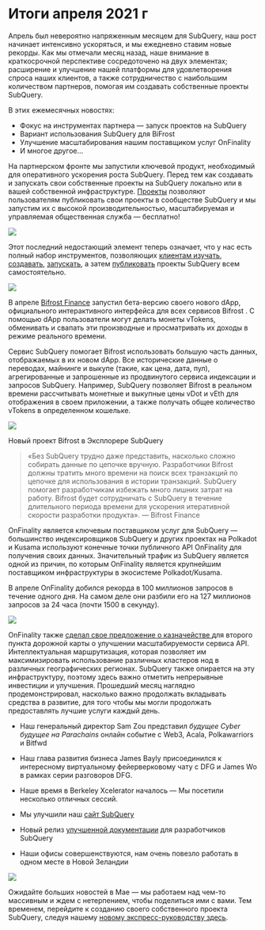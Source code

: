 # Итоги апреля 2021 г

Апрель был невероятно напряженным месяцем для SubQuery, наш рост начинает интенсивно ускоряться, и мы ежедневно ставим новые рекорды. Как мы отмечали месяц назад, наше внимание в краткосрочной перспективе сосредоточено на двух элементах; расширение и улучшение нашей платформы для удовлетворения спроса наших клиентов, а также сотрудничество с наибольшим количеством партнеров, помогая им создавать собственные проекты SubQuery.

В этих ежемесячных новостях:

-   Фокус на инструментах партнера — запуск проектов на SubQuery
-   Вариант использования SubQuery для BiFrost
-   Улучшение масштабирования нашим поставщиком услуг OnFinality
-   И многое другое…

На партнерском фронте мы запустили ключевой продукт, необходимый для оперативного ускорения роста SubQuery. Перед тем как создавать и запускать свои собственные проекты на SubQuery локально или в вашей собственной инфраструктуре. [Проекты](https://project.subquery.network/) позволяют пользователям публиковать свои проекты в сообществе SubQuery и мы запустим их с высокой производительностью, масштабируемая и управляемая общественная служба — бесплатно!

![](https://miro.medium.com/max/1400/0*zZkmiEq5g2BbAxfl)

Этот последний недостающий элемент теперь означает, что у нас есть полный набор инструментов, позволяющих [клиентам изучать](https://explorer.subquery.network/), [создавать](https://doc.subquery.network/quickstart.html), [запускать](https://doc.subquery.network/run/indexing_query.html), а затем [публиковать](https://doc.subquery.network/publish/publish.html#benefits) проекты SubQuery всем самостоятельно.

![](https://miro.medium.com/max/1400/0*pDQgyo3phe2ZcMml)

В апреле [Bifrost Finance](https://bifrost.finance/) запустил бета-версию своего нового dApp, официального интерактивного интерфейса для всех сервисов Bifrost . С помощью dApp пользователи могут делать монеты vTokens, обменивать и свапать эти производные и просматривать их доходы в режиме реального времени.

Сервис SubQuery помогает Bifrost использовать большую часть данных, отображаемых в их новом dApp. Все исторические данные о переводах, майнинге и выкупе (такие, как цена, дата, пул), агрегированные и запрошенные из продвинутого сервиса индексации и запросов SubQuery. Например, SubQuery позволяет Bifrost в реальном времени рассчитывать монетные и выкупные цены vDot и vEth для отображения в своем приложении, а также получать общее количество vTokens в определенном кошельке.

![](https://miro.medium.com/max/1400/0*heWoX8Kw1nm1iYd9)

Новый проект Bifrost в Эксплорере SubQuery

> «Без SubQuery трудно даже представить, насколько сложно собирать данные по цепочке вручную. Разработчики Bifrost должны тратить много времени на поиск всех транзакций по цепочке для использования в истории транзакций. SubQuery помогает разработчикам избежать много лишних затрат на работу. Bifrost будет сотрудничать с SubQuery в течение длительного периода времени для ускорения итеративной скорости разработки продукта». — Bifrost Finance

OnFinality является ключевым поставщиком услуг для SubQuery — большинство индексировщиков SubQuery и других проектах на Polkadot и Kusama используют конечные точки публичного API OnFinality для получения своих данных. Значительный трафик из SubQuery является одной из причин, по которым OnFinality является крупнейшим поставщиком инфраструктуры в экосистеме Polkadot/Kusama.

В апреле OnFinality добился рекорда в 100 миллионов запросов в течение одного дня. На самом деле они разбили его на 127 миллионов запросов за 24 часа (почти 1500 в секунду).

![](https://miro.medium.com/max/1400/0*FLq4vXluI9CTiBQ8)

OnFinality также [сделал свое предложение о казначействе ](https://kusama.polkassembly.io/treasury/72) для второго пункта дорожной карты о улучшении масштабируемости сервиса API. Интеллектуальная маршрутизация, которая позволяет им максимизировать использование различных кластеров нод в различных географических регионах. SubQuery также опирается на эту инфраструктуру, поэтому здесь важно отметить непрерывные инвестиции и улучшения. Прошедший месяц наглядно продемонстрировал, насколько важно продолжать вкладывать средства в развитие, для того чтобы мы могли продолжать предоставлять лучшие услуги каждый день.

-   Наш генеральный директор Sam Zou представил _будущее Cyber будущее на Parachains_ онлайн событие с Web3, Acala, Polkawarriors и Bitfwd

-   Наш глава развития бизнеса James Bayly присоединился к интересному виртуальному фейерверковому чату с DFG и James Wo в рамках серии разговоров DFG.

-   Наше время в Berkeley Xcelerator началось — Мы посетили несколько отличных сессий.
-   Мы улучшили наш [сайт SubQuery](https://subquery.network/)
-   Новый релиз [улучшенной документации](https://doc.subquery.network/) для разработчиков SubQuery
-   Наши офисы совершенствуются, нам очень повезло работать в одном месте в Новой Зеландии

![](https://miro.medium.com/max/1400/0*cOsJ2TLa4yqpY0Ig)

Ожидайте больших новостей в Мае — мы работаем над чем-то массивным и ждем с нетерпением, чтобы поделиться ими с вами. Тем временем, перейдите к созданию своего собственного проекта SubQuery, следуя нашему [новому экспресс-руководству здесь](https://doc.subquery.network/quickstart.html).